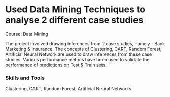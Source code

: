 # Used Data Mining Techniques to analyse 2 different case studies

Course: Data Mining

The project involved drawing inferences from 2 case studies, namely - Bank Marketing & Insurance. The concepts of Clustering, CART, Random Forest, Artificial Neural Network are used to draw inferences from these case studies. Various performance metrics have been used to validate the performance of predictions on Test & Train sets.

### Skills and Tools

Clustering, CART, Random Forest, Artificial Neural Networks

